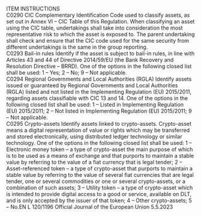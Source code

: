  
ITEM  INSTRUCTIONS  
C0290  CIC  Complementary Identification Code used to classify assets, as set out in Annex VI – CIC 
Table of this Regulation. When classifying an asset using the CIC table, undertakings 
shall take into consideration the most representative risk to which the asset is exposed 
to. 
The parent undertaking shall check and ensure that the CIC code used for the same 
security from different undertakings is the same in the group reporting.  
C0293  Bail-in rules  Identify if the asset is subject to bail-in rules, in line with Articles 43 and 44 of 
Directive 2014/59/EU (the Bank Recovery and Resolution Directive – BRRD). 
One of the options in the following closed list shall be used: 
1 – Yes; 
2 – No; 
9 – Not applicable.  
C0294  Regional Governments 
and Local Authorities 
(RGLA)  Identify assets issued or guaranteed by Regional Governments and Local Authorities 
(RGLA) listed and not listed in the Implementing Regulation (EU) 2015/2011, regarding 
assets classifiable with CIC 13 and 14. 
One of the options in the following closed list shall be used: 
1 – Listed in Implementing Regulation (EU) 2015/2011; 
2 – Not listed in Implementing Regulation (EU) 2015/2011; 
9 – Not applicable.  
C0295  Crypto-assets  Identify assets linked to crypto-assets. 
Crypto-asset means a digital representation of value or rights which may be transferred 
and stored electronically, using distributed ledger technology or similar technology. 
One of the options in the following closed list shall be used: 
1 – Electronic money token – a type of crypto-asset the main purpose of which is to be 
used as a means of exchange and that purports to maintain a stable value by referring 
to the value of a fiat currency that is legal tender; 
2 – Asset-referenced token – a type of crypto-asset that purports to maintain a stable 
value by referring to the value of several fiat currencies that are legal tender, one or 
several commodities or one or several crypto-assets, or a combination of such assets; 
3 – Utility token – a type of crypto-asset which is intended to provide digital access to a 
good or service, available on DLT, and is only accepted by the issuer of that token; 
4 – Other crypto-assets; 
5 – No.EN  L 120/1196 Official Journal of the European Union 5.5.2023